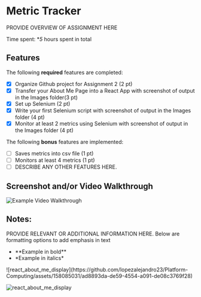 # Metric Tracker

PROVIDE OVERVIEW OF ASSIGNMENT HERE

Time spent: **5* hours spent in total

## Features

The following **required** features are completed:

- [x] Organize Github project for Assignment 2 (2 pt)
- [x] Transfer your About Me Page into a React App with screenshot of output in the Images folder(3 pt)
- [x] Set up Selenium (2 pt)
- [x] Write your first Selenium script with screenshot of output in the Images folder (4 pt)
- [x] Monitor at least 2 metrics using Selenium with screenshot of output in the Images folder (4 pt)

The following **bonus** features are implemented:

- [ ] Saves metrics into csv file (1 pt)
- [ ] Monitors at least 4 metrics (1 pt)
- [ ] DESCRIBE ANY OTHER FEATURES HERE.

## Screenshot and/or Video Walkthrough

<img src="https://imgur.com/gallery/4rAXx5x" title='Example Video Walkthrough' width='' alt='Example Video Walkthrough' />


## Notes:
PROVIDE RELEVANT OR ADDITIONAL INFORMATION HERE. Below are formatting options to add emphasis in text
<ul>
  <li>**Example in bold**</li>
  <li>*Example in italics*</li>
</ul>
![react_about_me_display](https://github.com/lopezalejandro23/Platform-Computing/assets/158085031/ad8893da-de59-4554-a091-de08c3769f28)

![react_about_me_display](https://github.com/lopezalejandro23/Platform-Computing/assets/158085031/dff1d26e-b949-4ba3-b5f0-5929c2e47b1b)
